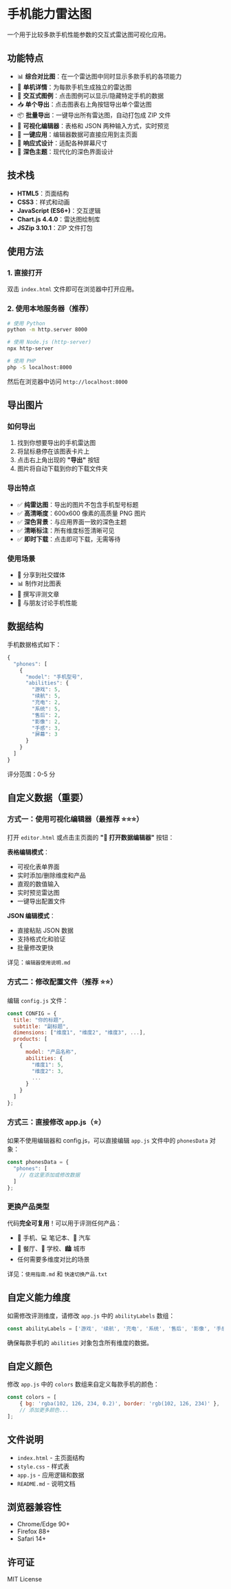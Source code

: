 # 手机能力雷达图

一个用于比较多款手机性能参数的交互式雷达图可视化应用。

## 功能特点

- 📊 **综合对比图**：在一个雷达图中同时显示多款手机的各项能力
- 🎯 **单机详情**：为每款手机生成独立的雷达图
- 🎨 **交互式图例**：点击图例可以显示/隐藏特定手机的数据
- 📥 **单个导出**：点击图表右上角按钮导出单个雷达图
- 📦 **批量导出**：一键导出所有雷达图，自动打包成 ZIP 文件
- 📝 **可视化编辑器**：表格和 JSON 两种输入方式，实时预览
- 🔄 **一键应用**：编辑器数据可直接应用到主页面
- 📱 **响应式设计**：适配各种屏幕尺寸
- 🌙 **深色主题**：现代化的深色界面设计

## 技术栈

- **HTML5**：页面结构
- **CSS3**：样式和动画
- **JavaScript (ES6+)**：交互逻辑
- **Chart.js 4.4.0**：雷达图绘制库
- **JSZip 3.10.1**：ZIP 文件打包

## 使用方法

### 1. 直接打开
双击 `index.html` 文件即可在浏览器中打开应用。

### 2. 使用本地服务器（推荐）
```bash
# 使用 Python
python -m http.server 8000

# 使用 Node.js (http-server)
npx http-server

# 使用 PHP
php -S localhost:8000
```

然后在浏览器中访问 `http://localhost:8000`

## 导出图片

### 如何导出

1. 找到你想要导出的手机雷达图
2. 将鼠标悬停在该图表卡片上
3. 点击右上角出现的 **"导出"** 按钮
4. 图片将自动下载到你的下载文件夹

### 导出特点

- ✅ **纯雷达图**：导出的图片不包含手机型号标题
- ✅ **高清晰度**：600x600 像素的高质量 PNG 图片
- ✅ **深色背景**：与应用界面一致的深色主题
- ✅ **清晰标注**：所有维度标签清晰可见
- ✅ **即时下载**：点击即可下载，无需等待

### 使用场景

- 📱 分享到社交媒体
- 📊 制作对比图表
- 📝 撰写评测文章
- 💬 与朋友讨论手机性能

## 数据结构

手机数据格式如下：

```javascript
{
  "phones": [
    {
      "model": "手机型号",
      "abilities": {
        "游戏": 5,
        "续航": 5,
        "充电": 2,
        "系统": 5,
        "售后": 2,
        "影像": 2,
        "手感": 3,
        "屏幕": 3
      }
    }
  ]
}
```

评分范围：0-5 分

## 自定义数据（重要）

### 方式一：使用可视化编辑器（最推荐 ⭐⭐⭐）

打开 `editor.html` 或点击主页面的 **"📝 打开数据编辑器"** 按钮：

**表格编辑模式**：
- 可视化表单界面
- 实时添加/删除维度和产品
- 直观的数值输入
- 实时预览雷达图
- 一键导出配置文件

**JSON 编辑模式**：
- 直接粘贴 JSON 数据
- 支持格式化和验证
- 批量修改更快

详见：`编辑器使用说明.md`

### 方式二：修改配置文件（推荐 ⭐⭐）

编辑 `config.js` 文件：

```javascript
const CONFIG = {
  title: "你的标题",
  subtitle: "副标题",
  dimensions: ["维度1", "维度2", "维度3", ...],
  products: [
    {
      model: "产品名称",
      abilities: {
        "维度1": 5,
        "维度2": 3,
        ...
      }
    }
  ]
};
```

### 方式三：直接修改 app.js（⭐）

如果不使用编辑器和 config.js，可以直接编辑 `app.js` 文件中的 `phonesData` 对象：

```javascript
const phonesData = {
  "phones": [
    // 在这里添加或修改数据
  ]
};
```

### 更换产品类型

代码**完全可复用**！可以用于评测任何产品：
- 📱 手机、💻 笔记本、🚗 汽车
- 🍔 餐厅、🏫 学校、🏙️ 城市
- 任何需要多维度对比的场景

详见：`使用指南.md` 和 `快速切换产品.txt`

## 自定义能力维度

如需修改评测维度，请修改 `app.js` 中的 `abilityLabels` 数组：

```javascript
const abilityLabels = ['游戏', '续航', '充电', '系统', '售后', '影像', '手感', '屏幕'];
```

确保每款手机的 `abilities` 对象包含所有维度的数据。

## 自定义颜色

修改 `app.js` 中的 `colors` 数组来自定义每款手机的颜色：

```javascript
const colors = [
    { bg: 'rgba(102, 126, 234, 0.2)', border: 'rgb(102, 126, 234)' },
    // 添加更多颜色...
];
```

## 文件说明

- `index.html` - 主页面结构
- `style.css` - 样式表
- `app.js` - 应用逻辑和数据
- `README.md` - 说明文档

## 浏览器兼容性

- Chrome/Edge 90+
- Firefox 88+
- Safari 14+

## 许可证

MIT License
